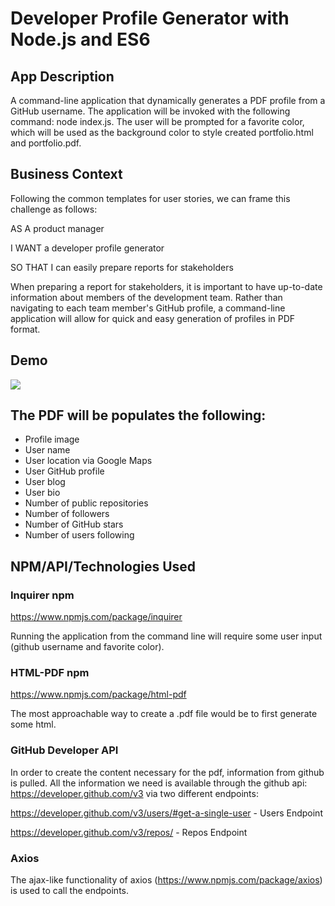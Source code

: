 # Developer Profile Generator with Node.js and ES6

## App Description

A command-line application that dynamically generates a PDF profile from a GitHub username. The application will be invoked with the following command:
node index.js. The user will be prompted for a favorite color, which will be used as the background color to style created portfolio.html and portfolio.pdf.

##  Business Context

Following the common templates for user stories, we can frame this challenge as follows:  

AS A product manager

I WANT a developer profile generator

SO THAT I can easily prepare reports for stakeholders  

When preparing a report for stakeholders, it is important to have up-to-date information about members of the development team. Rather than navigating to each team member's GitHub profile, a command-line application will allow for quick and easy generation of profiles in PDF format.

## Demo

![](developer-profile-generator.gif)

## The PDF will be populates the following:

- Profile image
- User name
- User location via Google Maps
- User GitHub profile
- User blog
- User bio
- Number of public repositories
- Number of followers
- Number of GitHub stars
- Number of users following

##  NPM/API/Technologies Used

### Inquirer npm

https://www.npmjs.com/package/inquirer 

Running the application from the command line will require some user input (github username and favorite color).

### HTML-PDF npm
https://www.npmjs.com/package/html-pdf

The most approachable way to create a .pdf file would be to first generate some html. 

### GitHub Developer API

In order to create the content necessary for the pdf, information from github is pulled. All the information we need is available through the github api: https://developer.github.com/v3 via two different endpoints:

https://developer.github.com/v3/users/#get-a-single-user - Users Endpoint

https://developer.github.com/v3/repos/ - Repos Endpoint

### Axios

The ajax-like functionality of axios (https://www.npmjs.com/package/axios) is used to call the endpoints.